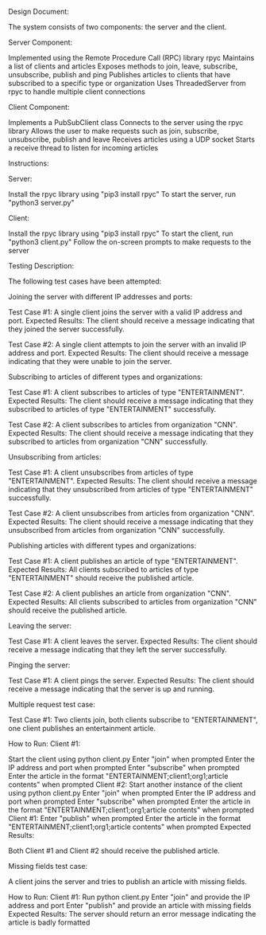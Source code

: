 Design Document:

The system consists of two components: the server and the client.



Server Component:

Implemented using the Remote Procedure Call (RPC) library rpyc
Maintains a list of clients and articles
Exposes methods to join, leave, subscribe, unsubscribe, publish and ping
Publishes articles to clients that have subscribed to a specific type or organization
Uses ThreadedServer from rpyc to handle multiple client connections



Client Component:

Implements a PubSubClient class
Connects to the server using the rpyc library
Allows the user to make requests such as join, subscribe, unsubscribe, publish and leave
Receives articles using a UDP socket
Starts a receive thread to listen for incoming articles



Instructions:

Server:

Install the rpyc library using "pip3 install rpyc"
To start the server, run "python3 server.py"

Client:

Install the rpyc library using "pip3 install rpyc"
To start the client, run "python3 client.py"
Follow the on-screen prompts to make requests to the server




Testing Description:

The following test cases have been attempted:



Joining the server with different IP addresses and ports:

Test Case #1: A single client joins the server with a valid IP address and port.
Expected Results: The client should receive a message indicating that they joined the server successfully.

Test Case #2: A single client attempts to join the server with an invalid IP address and port.
Expected Results: The client should receive a message indicating that they were unable to join the server.



Subscribing to articles of different types and organizations:

Test Case #1: A client subscribes to articles of type "ENTERTAINMENT".
Expected Results: The client should receive a message indicating that they subscribed to articles of type "ENTERTAINMENT" successfully.

Test Case #2: A client subscribes to articles from organization "CNN".
Expected Results: The client should receive a message indicating that they subscribed to articles from organization "CNN" successfully.



Unsubscribing from articles:

Test Case #1: A client unsubscribes from articles of type "ENTERTAINMENT".
Expected Results: The client should receive a message indicating that they unsubscribed from articles of type "ENTERTAINMENT" successfully.

Test Case #2: A client unsubscribes from articles from organization "CNN".
Expected Results: The client should receive a message indicating that they unsubscribed from articles from organization "CNN" successfully.



Publishing articles with different types and organizations:

Test Case #1: A client publishes an article of type "ENTERTAINMENT".
Expected Results: All clients subscribed to articles of type "ENTERTAINMENT" should receive the published article.

Test Case #2: A client publishes an article from organization "CNN".
Expected Results: All clients subscribed to articles from organization "CNN" should receive the published article.



Leaving the server:

Test Case #1: A client leaves the server.
Expected Results: The client should receive a message indicating that they left the server successfully.



Pinging the server:

Test Case #1: A client pings the server.
Expected Results: The client should receive a message indicating that the server is up and running.



Multiple request test case:

Test Case #1: Two clients join, both clients subscribe to "ENTERTAINMENT", one client publishes an entertainment article.

How to Run:
Client #1:

Start the client using python client.py
Enter "join" when prompted
Enter the IP address and port when prompted
Enter "subscribe" when prompted
Enter the article in the format "ENTERTAINMENT;client1;org1;article contents" when prompted
Client #2:
Start another instance of the client using python client.py
Enter "join" when prompted
Enter the IP address and port when prompted
Enter "subscribe" when prompted
Enter the article in the format "ENTERTAINMENT;client1;org1;article contents" when prompted
Client #1:
Enter "publish" when prompted
Enter the article in the format "ENTERTAINMENT;client1;org1;article contents" when prompted
Expected Results:

Both Client #1 and Client #2 should receive the published article.



Missing fields test case:

A client joins the server and tries to publish an article with missing fields.

How to Run:
Client #1:
Run python client.py
Enter "join" and provide the IP address and port
Enter "publish" and provide an article with missing fields
Expected Results:
The server should return an error message indicating the article is badly formatted
